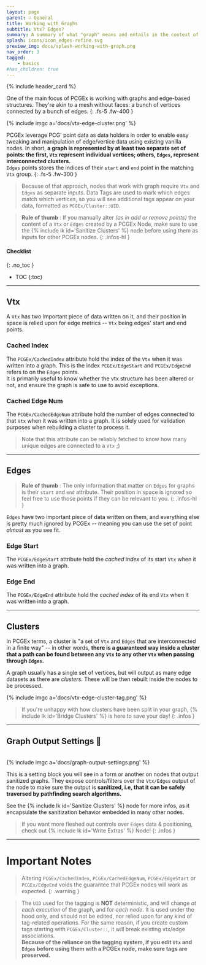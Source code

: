 ```yaml
---
layout: page
parent: ∷ General
title: Working with Graphs
subtitle: Vtx? Edges? 
summary: A summary of what "graph" means and entails in the context of PCGEx.
splash: icons/icon_edges-refine.svg
preview_img: docs/splash-working-with-graph.png
nav_order: 3
tagged:
    - basics
#has_children: true
---
```


{% include header_card %}

One of the main focus of PCGEx is working with graphs and edge-based structures. They're akin to a mesh without faces: a bunch of vertices connected by a bunch of edges.
{: .fs-5 .fw-400 } 

{% include imgc a='docs/vtx-edge-cluster.png' %}  

PCGEx leverage PCG' point data as data holders in order to enable easy tweaking and manipulation of edge/vertice data using existing vanilla nodes. In short, **a graph is represented by at least two separate set of points: the first, `Vtx` represent individual vertices; others, `Edges`, represent interconnected clusters.**  
`Edges` points stores the indices of their `start` and `end` point in the matching `Vtx` group.
{: .fs-5 .fw-300 } 

>Because of that approach, nodes that work with graph require `Vtx` and `Edges` as separate inputs. Data Tags are used to mark which edges match which vertices, so you will see additional tags appear on your data, formatted as `PCGEx/Cluster::UID`.

>**Rule of thumb** : If you manually alter *(as in add or remove points)* the content of a `Vtx` or `Edges` created by a PCGEx Node, make sure to use the {% include lk id='Sanitize Clusters' %} node before using them as inputs for other PCGEx nodes.
{: .infos-hl }

#### Checklist
{: .no_toc }
- TOC
{:toc}

---
## Vtx

A `Vtx` has two important piece of data written on it, and their position in space is relied upon for edge metrics -- `Vtx` being edges' start and end points.
### Cached Index
The `PCGEx/CachedIndex` attribute hold the index of the `Vtx` when it was written into a graph. This is the index `PCGEx/EdgeStart` and `PCGEx/EdgeEnd` refers to on the `Edges` points.  
It is primarily useful to know whether the vtx structure has been altered or not, and ensure the graph is safe to use to avoid exceptions.

### Cached Edge Num
The `PCGEx/CachedEdgeNum` attribute hold the number of edges connected to that `Vtx` when it was written into a graph. It is solely used for validation purposes when rebuilding a cluster to process it.

>Note that this attribute can be reliably fetched to know how many unique edges are connected to a `Vtx` ;)

---
## Edges

>**Rule of thumb** : The only information that matter on `Edges` for graphs is their `start` and `end` attribute. Their position in space is ignored so feel free to use those points if they can be relevant to you. 
{: .infos-hl }

`Edges` have two important piece of data written on them, and everything else is pretty much ignored by PCGEx -- meaning you can use the set of point *almost* as you see fit.
### Edge Start
The `PCGEx/EdgeStart` attribute hold the *cached index* of its start `Vtx` when it was written into a graph.

### Edge End
The `PCGEx/EdgeEnd` attribute hold the *cached index* of its end `Vtx` when it was written into a graph.

---
## Clusters

In PCGEx terms, a cluster is "a set of `Vtx` and `Edges` that are interconnected in a finite way" -- in other words, **there is a guaranteed way inside a cluster that a path can be found between any `Vtx` to any other `Vtx` when passing through `Edges`.**

A graph usually has a single set of vertices, but will output as many edge datasets as there are *clusters*. These will be then rebuilt inside the nodes to be processed.

{% include imgc a='docs/vtx-edge-cluster-tag.png' %}  

>If you're unhappy with how clusters have been split in your graph, {% include lk id='Bridge Clusters' %} is here to save your day!
{: .infos }

---
## Graph Output Settings 📌
<br>
{% include imgc a='docs/graph-output-settings.png' %}  

This is a setting block you will see in a form or another on nodes that output sanitized graphs. They expose controls/filters over the `Vtx/Edges` output of the node to make sure the output is **sanitized, i.e, that it can be safely traversed by pathfinding search algorithms.**

See the {% include lk id='Sanitize Clusters' %} node for more infos, as it encapsulate the sanitization behavior embedded in many other nodes.

> If you want more fleshed out controls over `Edges` data & positioning, check out {% include lk id='Write Extras' %} Node!
{: .infos }

---
# Important Notes

>Altering `PCGEx/CachedIndex`, `PCGEx/CachedEdgeNum`, `PCGEx/EdgeStart` or `PCGEx/EdgeEnd` voids the guarantee that PCGEx nodes will work as expected.
{: .warning }

>The `UID` used for the tagging is **NOT** deterministic, and will change *at each execution* of the graph, and for *each node*. It is used under the hood only, and should not be edited, nor relied upon for any kind of tag-related operations. For the same reason, if you create custom tags starting with `PCGEx/Cluster::`, it will break existing vtx/edge associations.  
>**Because of the reliance on the tagging system, if you edit `Vtx` and `Edges` before using them with a PCGEx node, make sure tags are preserved.**

